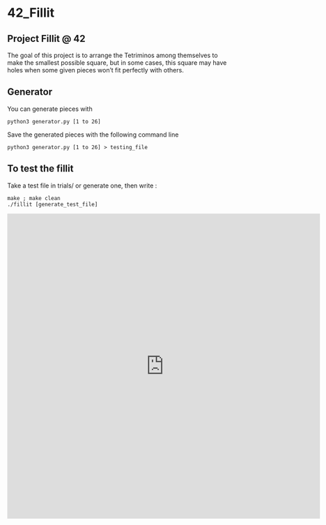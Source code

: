 # 42_Fillit

## Project Fillit @ 42

The goal of this project is to arrange the Tetriminos among themselves to make the
smallest possible square, but in some cases, this square may have holes when some given
pieces won’t fit perfectly with others.


## Generator
You can generate pieces with
```
python3 generator.py [1 to 26]
```
Save the generated pieces with the following command line
```
python3 generator.py [1 to 26] > testing_file
```

## To test the fillit
Take a test file in trials/ or generate one, then write :
```
make ; make clean
./fillit [generate_test_file]
```

<iframe src="https://github.com/VincentMatthys/42_Fillit/blob/master/subjects/fillit.en.pdf" style="width:718px; height:700px;" frameborder="0"></iframe>
